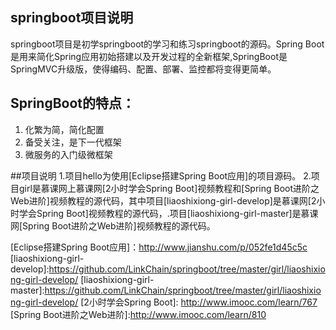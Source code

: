 ## springboot项目说明
springboot项目是初学springboot的学习和练习springboot的源码。Spring Boot是用来简化Spring应用初始搭建以及开发过程的全新框架,SpringBoot是SpringMVC升级版，使得编码、配置、部署、监控都将变得更简单。
## SpringBoot的特点：
1. 化繁为简，简化配置
2. 备受关注，是下一代框架
3. 微服务的入门级微框架

##项目说明
1.项目hello为使用[Eclipse搭建Spring Boot应用]的项目源码。
2.项目girl是慕课网上慕课网[2小时学会Spring Boot]视频教程和[Spring Boot进阶之Web进阶]视频教程的源代码，其中项目[liaoshixiong-girl-develop]是慕课网[2小时学会Spring Boot]视频教程的源代码，.项目[liaoshixiong-girl-master]是慕课网[Spring Boot进阶之Web进阶]视频教程的源代码。


[Eclipse搭建Spring Boot应用]：http://www.jianshu.com/p/052fe1d45c5c
[liaoshixiong-girl-develop]:https://github.com/LinkChain/springboot/tree/master/girl/liaoshixiong-girl-develop/
[liaoshixiong-girl-master]:https://github.com/LinkChain/springboot/tree/master/girl/liaoshixiong-girl-develop/
[2小时学会Spring Boot]: http://www.imooc.com/learn/767
[Spring Boot进阶之Web进阶]:http://www.imooc.com/learn/810
